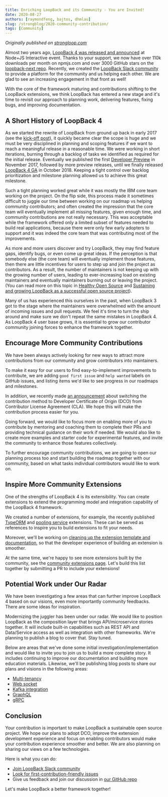 ```yaml
---
title: Enriching LoopBack and its Community - You are Invited!
date: 2020-08-27
authors: [raymondfeng, bajtos, dhmlau]
slug: /strongblog/2020-community-contribution/
tags: [Community]
---
```

_Originally published on [strongloop.com](https://strongloop.com)_

Almost two years ago, [LoopBack 4 was released and announced](https://strongloop.com/strongblog/loopback-4-ga) at Node+JS Interactive event. Thanks to your support, we now have over 110k downloads per month on npmjs.com and over 3000 GitHub stars on the [loopback-next repo](https://github.com/strongloop/loopback-next). Recently, we created the [LoopBack Slack community](https://join.slack.com/t/loopbackio/shared_invite/zt-8lbow73r-SKAKz61Vdao~_rGf91pcsw) to provide a platform for the community and us helping each other. We are glad to see an increasing engagement in that front as well!

With the core of the framework maturing and contributions shifting to the LoopBack extensions, we think LoopBack has entered a new stage and it's time to revisit our approach to planning work, delivering features, fixing bugs, and improving documentation.

<!--truncate-->

## A Short History of LoopBack 4

As we started the rewrite of LoopBack from ground up back in early 2017 (see the [kick-off post](https://strongloop.com/strongblog/announcing-loopback-next/)), it quickly became clear the scope is huge and we must be very disciplined in planning and scoping features if we want to reach a meaningful release in a reasonable time. We were working in short iterations, burning through a backlog of tasks we identified as required for the initial release. Eventually we published the first [Developer Preview](https://strongloop.com/strongblog/loopback-4-developer-preview-release) in November 2017, followed by more preview releases, until we finally released [LoopBack 4 GA](https://strongloop.com/strongblog/loopback-4-ga) in October 2018. Keeping a tight control over backlog prioritization and milestone planning allowed us to achieve this great milestone.

Such a tight planning worked great while it was mostly the IBM core team working on the project. On the flip side, this process made it sometimes difficult to juggle our time between working on our roadmap vs helping community contributors; and often created the impression that the core team will eventually implement all missing features, given enough time, and community contributions are not really necessary. This was acceptable while the framework offered only a limited subset of features needed to build real applications, because there were only few early adopters to support and it was indeed the core team that was contributing most of the improvements.

As more and more users discover and try LoopBack, they may find feature gaps, identify bugs, or even come up great ideas. If the perception is that somebody else (the core team) will eventually implement those features, then there are little incentives for users to step up and join the project as contributors. As a result, the number of maintainers is not keeping up with the growing number of users, leading to ever-increasing load on existing maintainers and eventually maintainers burning out or leaving the project. (You can read more on this topic in [Healthy Open Source](https://medium.com/the-node-js-collection/healthy-open-source-967fa8be7951) and [Sustaining and growing LoopBack as a successful open source project](https://medium.com/loopback/sustaining-loopback-project-b67fd59673e4)).

Many of us has experienced this ourselves in the past, when LoopBack 3 got to the stage where the maintainers were overwhelmed with the amount of incoming issues and pull requests. We feel it's time to turn the ship around and make sure we don't repeat the same mistakes in LoopBack 4. As LoopBack 4 user base grows, it is essential to grow our contributor community joining forces to enhance the framework together.

## Encourage More Community Contributions

We have been always actively looking for new ways to attract more contributions from our community and grow contributors into maintainers.

To make it easy for our users to find easy-to-implement improvements to contribute, we are adding `good first issue` and `help wanted` labels on GitHub issues, and listing items we'd like to see progress in our roadmaps and milestones.

In addition, we recently made [an announcement](https://strongloop.com/strongblog/switching-to-dco/) about switching the contribution method to Developer Certificate of Origin (DCO) from Contributor License Agreement (CLA). We hope this will make the contribution process easier for you.

Going forward, we would like to focus more on enabling more of you to contribute by mentoring and coaching them to complete their PRs and providing technical guidance on their work if needed. We would also like to create more examples and starter code for experimental features, and invite the community to enhance those features collectively.

To further encourage community contributions, we are going to open our planning process too and start building the roadmap together with our community, based on what tasks individual contributors would like to work on.

## Inspire More Community Extensions

One of the strengths of LoopBack 4 is its extensibility. You can create extensions to extend the programming model and integration capability of the LoopBack 4 framework.

We created a number of extensions, for example, the recently published [TypeORM](https://github.com/strongloop/loopback-next/tree/master/extensions/typeorm) and [pooling service](https://github.com/strongloop/loopback-next/tree/master/extensions/pooling) extensions. These can be served as references to inspire you to build extensions to fit your needs. 

Moreover, we'll be working on [cleaning up the extension template and documentation](https://github.com/strongloop/loopback-next/issues/5336), so that the developer experience of building an extension is smoother.

At the same time, we're happy to see more extensions built by the community, see the [community extensions page](https://loopback.io/doc/en/lb4/Community-extensions.html). Let's build this list together by submitting a PR to include your extensions!

## Potential Work under Our Radar

We have been investigating a few areas that can further improve LoopBack 4 based on our visions, even more importantly community feedbacks. There are some ideas for inspiration.

Modernizing the juggler has been under our radar. We would like to position LoopBack as the composition layer that brings API/microservice stories together. It will include built-in capabilities such as REST API and Data/Service access as well as integration with other frameworks. We're planning to publish a blog to cover that. Stay tuned.

Below are areas that we've done some initial investigation/implementation and would like to invite you to join us to build a more complete story. It includes continuing to improve our documentation and building more education materials. Likewise, we'll be publishing blog posts to share our plans and visions in the following areas:

- [Multi-tenancy](https://github.com/strongloop/loopback-next/tree/master/examples/multi-tenancy)
- [Web socket](https://github.com/raymondfeng/loopback4-example-websocket)
- [Kafka integration](https://github.com/strongloop/loopback4-example-kafka)
- [GraphQL](https://github.com/strongloop/loopback-next/pull/5545)
- [gRPC](https://github.com/strongloop/loopback-next/pull/6134)


## Conclusion

Your contribution is important to make LoopBack a sustainable open source project. We hope our plans to adopt DCO, improve the extension development experience and focus on enabling contributors would make your contribution experience smoother and better. We are also planning on sharing our views on a few technologies. 

Here is what you can do:
- [Join LoopBack Slack community](https://join.slack.com/t/loopbackio/shared_invite/zt-8lbow73r-SKAKz61Vdao~_rGf91pcsw)
- [Look for first-contribution-friendly issues](https://github.com/strongloop/loopback-next/issues?q=is%3Aissue+is%3Aopen+label%3A%22good+first+issue%22)
- Give us feedback and join our discussion in [our GitHub repo](https://github.com/strongloop/loopback-next)

Let's make LoopBack a better framework together!
